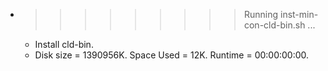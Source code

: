 * >>>>>>>>> Running inst-min-con-cld-bin.sh ...
  * Install cld-bin.
  * Disk size = 1390956K. Space Used = 12K. Runtime = 00:00:00:00.
